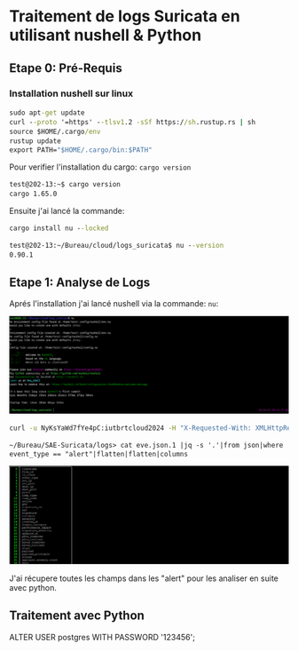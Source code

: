 # Traitement de logs Suricata en utilisant nushell & Python

## Etape 0: Pré-Requis

### Installation nushell sur linux

```cmd
sudo apt-get update
curl --proto '=https' --tlsv1.2 -sSf https://sh.rustup.rs | sh
source $HOME/.cargo/env
rustup update
export PATH="$HOME/.cargo/bin:$PATH"

```

Pour verifier l'installation du cargo: ```cargo version ```

```cmd
test@202-13:~$ cargo version 
cargo 1.65.0
```

Ensuite j'ai lancé la commande:

```cmd
cargo install nu --locked
```

```cmd
test@202-13:~/Bureau/cloud/logs_suricata$ nu --version
0.90.1
```

## Etape 1: Analyse de Logs

Aprés l'installation j'ai lancé nushell via la commande: ```nu```:

![Alt_text](../images/suri.png)


```cmd
curl -u NyKsYaWd7fYe4pC:iutbrtcloud2024 -H "X-Requested-With: XMLHttpRequest" -o suricata-telecharge.json.gz https://registry.iutbeziers.fr:4443/public.php/webdav/suricata/log/eve.json.1.gz
```

```nushell
~/Bureau/SAE-Suricata/logs> cat eve.json.1 |jq -s '.'|from json|where event_type == "alert"|flatten|flatten|columns 
```
![Alt_text](../images/nu.png)

J'ai récupere toutes les champs dans les "alert" pour les analiser en suite avec python.

## Traitement avec Python

ALTER USER postgres WITH PASSWORD '123456';

